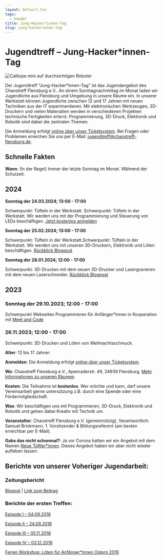 ```yaml
---
layout: Default.tsx
tags:
  - header
title: Jung-Hacker*innen-Tag
slug: jung-hackerinnen-tag
---
```


# Jugendtreff – Jung-Hacker*innen-Tag


![Calliope mini auf durchsichtigen Roboter](/./media/calliope-mini-auf-roboter.jpg)

Der Jugendtreff "Jung-Hacker*innen-Tag" ist das Jugendangebot des Chaostreff Flensburg e.V.. An einem Sonntagnachmittag im Monat laden wir Jugendliche aus Flensburg und Umgebung in unsere Räume ein.
In unserer Werkstatt können Jugendliche zwischen 12 und 17 Jahren mit neuen Techniken aus der IT experimentieren. Mit elektronischen Werkzeugen, 3D-Druckern und vielen Materialien werden in verschiedenen Projekten technische Fertigkeiten erlernt. Programmierung, 3D-Druck, Elektronik und Robotik sind dabei die zentralen Themen.

Die Anmeldung erfolgt [online über unser Ticketsystem](https://tickets.chaostreff-flensburg.de/hoth/jht/). Bei Fragen oder Problemen erreichen Sie uns per E-Mail: 
jugendtreff@chaostreff-flensburg.de.

## Schnelle Fakten

**Wann**: (In der Regel) Immer der letzte Sonntag im Monat. Während der Schulzeit.

## 2024

**Sonntag der 24.03.2024; 13:00 - 17:00**

Schwerpunkt: Tüfteln in der Werkstatt. Schwerpunkt: Tüfteln in der Werkstatt. Wir werden uns mit der Programmierung und Steuerung von LEDs beschäftigen. [Jetzt kostenlos anmelden](https://tickets.chaostreff-flensburg.de/hoth/jht/5/)

**Sonntag der 25.02.2024; 13:00 - 17:00**

Schwerpunkt: Tüfteln in der Werkstatt.Schwerpunkt: Tüfteln in der Werkstatt. Wir werden uns mit unseren 3D-Druckern, Elektronik und Löten beschäftigen. [Rückblick Blogpost](/blog/2024/rueckblick-2-jung-hackerinnen-tag-2024/)

**Sonntag der 28.01.2024; 12:00 - 17:00**

Schwerpunkt: 3D-Drucken mit dem neuen 3D-Drucker und Lasergravieren mit dem neuen Laserschneider. [Rückblick Blogpost](/blog/2024/rueckblick-1-jung-hackerinnen-tag-2024/)

## 2023

### Sonntag der 29.10.2023; 12:00 - 17:00
Schwerpunkt Webseiten Programmieren für Anfänger*innen in Kooperation mit [Meet and Code](https://meet-and-code.org/de/de/event-show/10592)

### 26.11.2023; 12:00 - 17:00
Schwerpunkt: 3D-Drucken und Löten von Weihnachtsschmuck.

**Alter**: 12 bis 17 Jahren

**Anmelden**: Die Anmeldung erfolgt [online über unser Ticketsystem](https://tickets.chaostreff-flensburg.de/hoth/jht/).

**Wo**: Chaostreff Flensburg e.V., Apenraderstr. 49, 24939 Flensburg. [Mehr Informationen zu unseren Räumen](/mitmachen/openSpace/)

**Kosten**: Die Teilnahme ist **kostenlos**. Wer möchte und kann, darf unsere Vereinsarbeit gerne untersützung z.B. durch eine Spende oder eine Fördermitgliedschaft.

**Was**: Wir beschäftigen uns mit Programmieren, 3D-Druck, Elektronik und Robotik und gehen dabei Kreativ mit Technik um.

**Veranstalter**: Chaostreff Flensburg e.V. (gemeinnützig), Verantwortlich:
Samuel Brinkmann, 1. Vorsitzender & Bildungsreferent (am besten erreichbar per
E-Mail).

**Gabs das nicht schonmal?**: Ja vor Corona hatten wir ein Angebot mit dem Namen [Neue Tüftler*innen](/jugendtreff-neue-tueftler/jugendtreff-neue-tueftler/). Dieses Angebot haben wir aber nicht wieder aufleben lassen. 

## Berichte von unserer Voheriger Jugendarbeit:
### Zeitungsbericht

[Blopost](/blog/2018/bericht-der-flensborg-avis/) |
[Link zum Beitrag](https://www.fla.de/wp/dailys/softwareprogrammoerer-laerer-boern-at-lave-robotter/)

### Berichte der ersten Treffen:

[Episode I – 04.09.2018](/blog/2018/episode-1-des-jugendtreffs-neue-tueftler/)

[Episode II – 24.09.2018](/blog/2018/episode-ii-des-jugendtreffs-neue-tueftler/)

[Episode III – 05.11.2018](/blog/2018/episode-iii-der-neuen-tueftler-vom-05-11-2018/)

[Episode IV – 03.12.2018](/blog/2018/episode-iv-der-neuen-tueftler-vom-03-12-2018/)

[Ferien Workshop: Löten für Anfänger*innen Ostern 2019](https://chaostreff-flensburg.de/2019/ferien-workshop-loeten-fuer-anfaengerinnen/)
